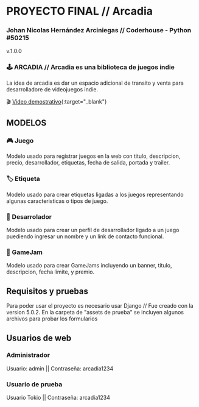 # PROYECTO FINAL // Arcadia
### Johan Nicolas Hernández Arciniegas // Coderhouse - Python #50215
v.1.0.0

### 🕹️ ARCADIA // Arcadia es una biblioteca de juegos indie
La idea de arcadia es dar un espacio adicional de transito y venta para desarrolladore de videojuegos indie.

🎬 [Video demostrativo](https://www.youtube.com/embed/oKzjVHDuQeg){:target="_blank"}

## MODELOS
### 🎮 Juego
Modelo usado para registrar juegos en la web con titulo, descripcion, precio, desarrollador, etiquetas, fecha de salida, portada y trailer.

### 🏷️ Etiqueta
Modelo usado para crear etiquetas ligadas a los juegos representando algunas caracteristicas o tipos de juego.

### 🤖 Desarrolador
Modelo usado para crear un perfil de desarrollador ligado a un juego puediendo ingresar un nombre y un link de contacto funcional.

### 🧩 GameJam
Modelo usado para crear GameJams incluyendo un banner, titulo, descripcion, fecha limite, y premio.

## Requisitos y pruebas

Para poder usar el proyecto es necesario usar Django // Fue creado con la version 5.0.2.
En la carpeta de "assets de prueba" se incluyen algunos archivos para probar los formularios

## Usuarios de web

### Administrador
Usuario: admin || Contraseña: arcadia1234

### Usuario de prueba
Usuario Tokio || Contraseña: arcadia1234
